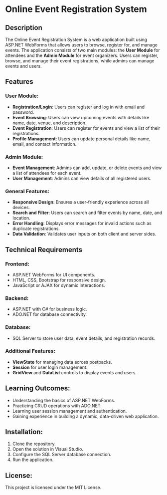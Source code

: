 # Online Event Registration System

## Description
The Online Event Registration System is a web application built using ASP.NET WebForms that allows users to browse, register for, and manage events. The application consists of two main modules: the **User Module** for attendees and the **Admin Module** for event organizers. Users can register, browse, and manage their event registrations, while admins can manage events and users.

## Features

### User Module:
- **Registration/Login**: Users can register and log in with email and password.
- **Event Browsing**: Users can view upcoming events with details like name, date, venue, and description.
- **Event Registration**: Users can register for events and view a list of their registrations.
- **Profile Management**: Users can update personal details like name, email, and contact information.

### Admin Module:
- **Event Management**: Admins can add, update, or delete events and view a list of attendees for each event.
- **User Management**: Admins can view details of all registered users.

### General Features:
- **Responsive Design**: Ensures a user-friendly experience across all devices.
- **Search and Filter**: Users can search and filter events by name, date, and location.
- **Error Handling**: Displays error messages for invalid actions such as duplicate registrations.
- **Data Validation**: Validates user inputs on both client and server sides.

## Technical Requirements

### Frontend:
- ASP.NET WebForms for UI components.
- HTML, CSS, Bootstrap for responsive design.
- JavaScript or AJAX for dynamic interactions.

### Backend:
- ASP.NET with C# for business logic.
- ADO.NET for database connectivity.

### Database:
- SQL Server to store user data, event details, and registration records.

### Additional Features:
- **ViewState** for managing data across postbacks.
- **Session** for user login management.
- **GridView** and **DataList** controls to display events and users.

## Learning Outcomes:
- Understanding the basics of ASP.NET WebForms.
- Practicing CRUD operations with ADO.NET.
- Learning user session management and authentication.
- Gaining experience in building a dynamic, data-driven web application.

## Installation:
1. Clone the repository.
2. Open the solution in Visual Studio.
3. Configure the SQL Server database connection.
4. Run the application.

## License:
This project is licensed under the MIT License.
